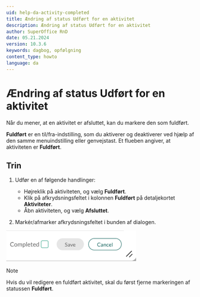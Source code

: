 ```yaml
---
uid: help-da-activity-completed
title: Ændring af status Udført for en aktivitet
description: Ændring af status Udført for en aktivitet
author: SuperOffice RnD
date: 05.21.2024
version: 10.3.6
keywords: dagbog, opfølgning
content_type: howto
language: da
---
```


# Ændring af status Udført for en aktivitet

Når du mener, at en aktivitet er afsluttet, kan du markere den som fuldført.

**Fuldført** er en til/fra-indstilling, som du aktiverer og deaktiverer ved hjælp af den samme menuindstilling eller genvejstast. Et flueben angiver, at aktiviteten er **Fuldført**.

## Trin

1. Udfør en af følgende handlinger:

    * Højreklik på aktiviteten, og vælg **Fuldført**.
    * Klik på afkrydsningsfeltet i kolonnen **Fuldført** <i class="ph ph-check" aria-label="Checkmark"></i> på detaljekortet **Aktiviteter**.
    * Åbn aktiviteten, og vælg **Afsluttet**.

1. Markér/afmarker afkrydsningsfeltet i bunden af dialogen.

![Ændre fuldført status for en opfølgning -screenshot][img4]

> [!NOTE]
> Hvis du vil redigere en fuldført aktivitet, skal du først fjerne markeringen af statussen **Fuldført**.

<!-- Referenced links -->

<!-- Referenced images -->
[img4]: ../../../media/loc/en/diary/completed.png
